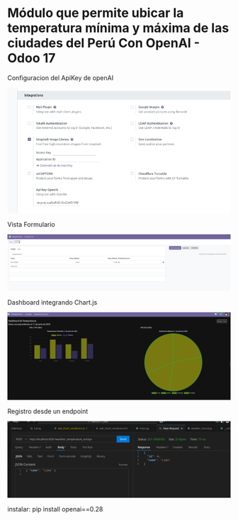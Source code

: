 # Módulo que permite ubicar la temperatura mínima y máxima de las ciudades del Perú Con OpenAI - Odoo 17

Configuracion del ApiKey de openAI

![alt text](static/img/1.png)

Vista Formulario

![alt text](static/img/2.png)

Dashboard integrando Chart.js

![alt text](static/img/3.png)

Registro desde un endpoint

![alt text](static/img/4.png)


instalar: 
pip install openai==0.28